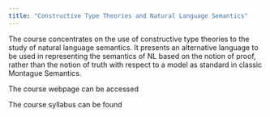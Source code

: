 ```yaml
---
title: "Constructive Type Theories and Natural Language Semantics"
---
```


The course concentrates on the use of constructive type theories to the study of natural language semantics. It presents an alternative language to be used in representing the semantics of NL based on the notion of proof, rather than the notion of truth with respect to a model as standard in classic Montague Semantics.

The course webpage can be accessed 

The course syllabus can be found 
